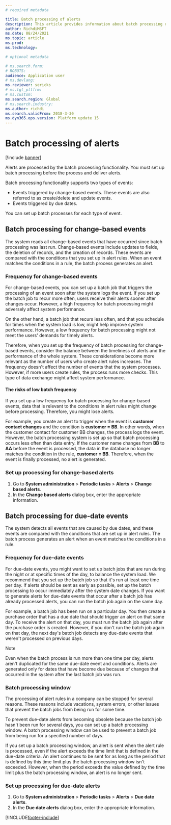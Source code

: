 ```yaml
---
# required metadata

title: Batch processing of alerts
description: This article provides information about batch processing of alerts.
author: RichdiMSFT
ms.date: 08/24/2021
ms.topic: article
ms.prod: 
ms.technology: 

# optional metadata

# ms.search.form:
# ROBOTS:
audience: Application user
# ms.devlang: 
ms.reviewer: sericks
# ms.tgt_pltfrm: 
# ms.custom:
ms.search.region: Global
# ms.search.industry:
ms.author: richdi
ms.search.validFrom: 2018-3-30 
ms.dyn365.ops.version: Platform update 15
---
```


# Batch processing of alerts

[!include [banner](../includes/banner.md)]

Alerts are processed by the batch processing functionality. You must set up batch processing before the process and deliver alerts.

Batch processing functionality supports two types of events:

- Events triggered by change-based events. These events are also referred to as create/delete and update events.
- Events triggered by due dates.

You can set up batch processes for each type of event.

## Batch processing for change-based events

The system reads all change-based events that have occurred since batch processing was last run. Change-based events include updates to fields, the deletion of records, and the creation of records. These events are compared with the conditions that you set up in alert rules. When an event matches the conditions in a rule, the batch process generates an alert.

### Frequency for change-based events

For change-based events, you can set up a batch job that triggers the processing of an event soon after the system logs the event. If you set up the batch job to recur more often, users receive their alerts sooner after changes occur. However, a high frequency for batch processing might adversely affect system performance.

On the other hand, a batch job that recurs less often, and that you schedule for times when the system load is low, might help improve system performance. However, a low frequency for batch processing might not meet the users' demands for timely alerts.

Therefore, when you set up the frequency of batch processing for change-based events, consider the balance between the timeliness of alerts and the performance of the whole system. These considerations become more relevant as the number of users who create alert rules increases. The frequency doesn't affect the number of events that the system processes. However, if more users create rules, the process runs more checks. This type of data exchange might affect system performance.

#### The risks of low batch frequency

If you set up a low frequency for batch processing for change-based events, data that is relevant to the conditions in alert rules might change before processing. Therefore, you might lose alerts.

For example, you create an alert to trigger when the event is **customer contact changes** and the condition is **customer = BB**. In other words, when the customer contact for customer BB changes, the process logs the event. However, the batch processing system is set up so that batch processing occurs less often than data entry. If the customer name changes from **BB** to **AA** before the event is processed, the data in the database no longer matches the condition in the rule, **customer = BB**. Therefore, when the event is finally processed, no alert is generated.

### Set up processing for change-based alerts

1. Go to **System administration** &gt; **Periodic tasks** &gt; **Alerts** &gt; **Change based alerts**.
2. In the **Change based alerts** dialog box, enter the appropriate information.

## Batch processing for due-date events

The system detects all events that are caused by due dates, and these events are compared with the conditions that are set up in alert rules. The batch process generates an alert when an event matches the conditions in a rule.

### Frequency for due-date events

For due-date events, you might want to set up batch jobs that are run during the night or at specific times of the day, to balance the system load. We recommend that you set up the batch job so that it's run at least one time per day. If alerts should be sent as early as possible, set up the batch processing to occur immediately after the system date changes. If you want to generate alerts for due-date events that occur after a batch job has already processed alerts, you can run the batch job again on the same day.

For example, a batch job has been run on a particular day. You then create a purchase order that has a due date that should trigger an alert on that same day. To receive the alert on that day, you must run the batch job again after the purchase order is created. However, if you don't run the batch job again on that day, the next day's batch job detects any due-date events that weren't processed on previous days.

> [!NOTE]
> Even when the batch process is run more than one time per day, alerts aren't duplicated for the same due-date event and conditions. Alerts are generated only for dates that have become due because of changes that occurred in the system after the last batch job was run.

### Batch processing window

The processing of alert rules in a company can be stopped for several reasons. These reasons include vacations, system errors, or other issues that prevent the batch jobs from being run for some time.

To prevent due-date alerts from becoming obsolete because the batch job hasn't been run for several days, you can set up a batch processing window. A batch processing window can be used to prevent a batch job from being run for a specified number of days.

If you set up a batch processing window, an alert is sent when the alert rule is processed, even if the alert exceeds the time limit that is defined in the due-date criteria. An alert continues to be sent for as long as the period that is defined by this time limit plus the batch processing window isn't exceeded. However, when the period exceeds the value defined by the time limit plus the batch processing window, an alert is no longer sent.

### Set up processing for due-date alerts

1. Go to **System administration** &gt; **Periodic tasks** &gt; **Alerts** &gt; **Due date alerts**.
2. In the **Due date alerts** dialog box, enter the appropriate information.


[!INCLUDE[footer-include](../../../includes/footer-banner.md)]
